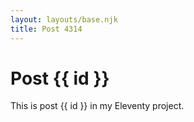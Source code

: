 ```yaml
---
layout: layouts/base.njk
title: Post 4314
---
```


# Post {{ id }}

This is post {{ id }} in my Eleventy project.
